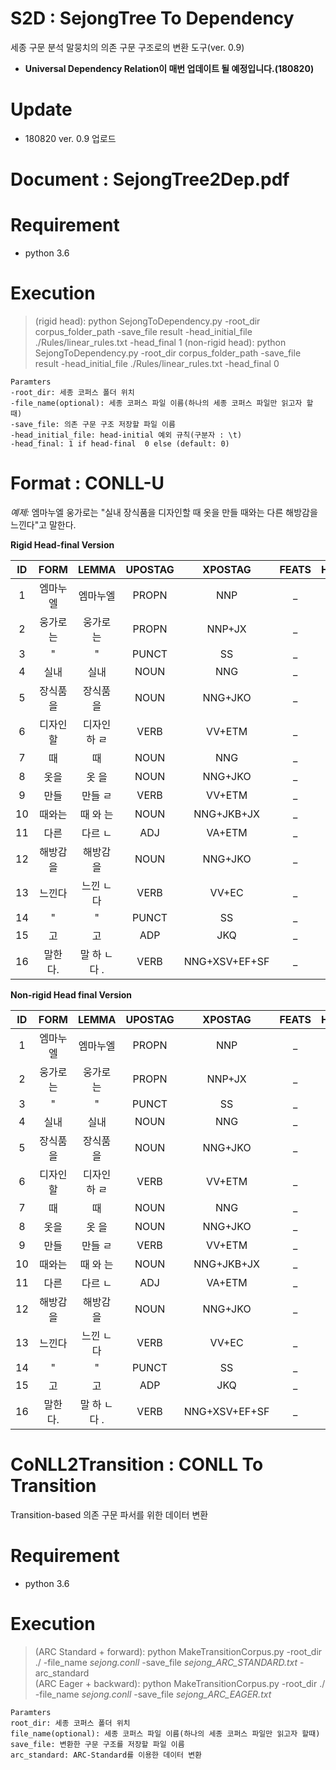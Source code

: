
# S2D : SejongTree To Dependency
세종 구문 분석 말뭉치의 의존 구문 구조로의 변환 도구(ver. 0.9)
- **Universal Dependency Relation이 매번 업데이트 될 예정입니다.(180820)**

# Update
- 180820 ver. 0.9 업로드

# Document : SejongTree2Dep.pdf

# Requirement
- python 3.6

# Execution
> (rigid head): python SejongToDependency.py -root_dir corpus_folder_path -save_file result  -head_initial_file ./Rules/linear_rules.txt -head_final 1
> (non-rigid head): python SejongToDependency.py -root_dir corpus_folder_path -save_file result  -head_initial_file ./Rules/linear_rules.txt -head_final 0


    Paramters
    -root_dir: 세종 코퍼스 폴더 위치
    -file_name(optional): 세종 코퍼스 파일 이름(하나의 세종 코퍼스 파일만 읽고자 할 때)
    -save_file: 의존 구문 구조 저장할 파일 이름
    -head_initial_file: head-initial 예외 규칙(구분자 : \t)
    -head_final: 1 if head-final  0 else (default: 0)



# Format : CONLL-U
*예제:* 
엠마누엘 웅가로는 "실내 장식품을 디자인할 때 옷을 만들 때와는 다른 해방감을 느낀다"고 말한다.

**Rigid Head-final Version**

|  ID  |   FORM   |    LEMMA     | UPOSTAG |    XPOSTAG    | FEATS | HEAD | DEPREL | DEPS |     MISC      |
| :--: | :------: | :----------: | :-----: | :-----------: | :---: | :--: | :----: | :--: | :-----------: |
|  1   | 엠마누엘 |   엠마누엘   |  PROPN  |      NNP      |   _   |  2   |  nmod  |  _   |       _       |
|  2   | 웅가로는 |  웅가로 는   |  PROPN  |    NNP+JX     |   _   |  16  | nsubj  |  _   |       _       |
|  3   |    "     |      "       |  PUNCT  |      SS       |   _   |  14  | punct  |  _   | SpaceAfter=No |
|  4   |   실내   |     실내     |  NOUN   |      NNG      |   _   |  5   |  nmod  |  _   |       _       |
|  5   | 장식품을 |  장식품 을   |  NOUN   |    NNG+JKO    |   _   |  6   |  obj   |  _   |       _       |
|  6   | 디자인할 | 디자인 하 ㄹ |  VERB   |    VV+ETM     |   _   |  7   |  acl   |  _   |       _       |
|  7   |    때    |      때      |  NOUN   |      NNG      |   _   |  13  |  obl   |  _   |       _       |
|  8   |   옷을   |    옷 을     |  NOUN   |    NNG+JKO    |   _   |  9   |  obj   |  _   |       _       |
|  9   |   만들   |   만들 ㄹ    |  VERB   |    VV+ETM     |   _   |  10  |  acl   |  _   |       _       |
|  10  |  때와는  |   때 와 는   |  NOUN   |  NNG+JKB+JX   |   _   |  11  | nsubj  |  _   |       _       |
|  11  |   다른   |   다르 ㄴ    |   ADJ   |    VA+ETM     |   _   |  12  |  acl   |  _   |       _       |
|  12  | 해방감을 |  해방감 을   |  NOUN   |    NNG+JKO    |   _   |  13  |  obj   |  _   |       _       |
|  13  |  느낀다  |  느낀 ㄴ다   |  VERB   |     VV+EC     |   _   |  14  | advcl  |  _   | SpaceAfter=No |
|  14  |    "     |      "       |  PUNCT  |      SS       |   _   |  15  | punct  |  _   | SpaceAfter=No |
|  15  |    고    |      고      |   ADP   |      JKQ      |   _   |  16  | ccomp  |  _   |       _       |
|  16  | 말한다.  | 말 하 ㄴ다 . |  VERB   | NNG+XSV+EF+SF |   _   |  0   |  root  |  _   |       _       |

**Non-rigid Head final Version**

|  ID  |   FORM   |    LEMMA     | UPOSTAG |    XPOSTAG    | FEATS | HEAD | DEPREL | DEPS |     MISC      |
| :--: | :------: | :----------: | :-----: | :-----------: | :---: | :--: | :----: | :--: | :-----------: |
|  1   | 엠마누엘 |   엠마누엘   |  PROPN  |      NNP      |   _   |  2   |  nmod  |  _   |       _       |
|  2   | 웅가로는 |  웅가로 는   |  PROPN  |    NNP+JX     |   _   |  16  | nsubj  |  _   |       _       |
|  3   |    "     |      "       |  PUNCT  |      SS       |   _   |  13  | punct  |  _   | SpaceAfter=No |
|  4   |   실내   |     실내     |  NOUN   |      NNG      |   _   |  5   |  nmod  |  _   |       _       |
|  5   | 장식품을 |  장식품 을   |  NOUN   |    NNG+JKO    |   _   |  6   |  obj   |  _   |       _       |
|  6   | 디자인할 | 디자인 하 ㄹ |  VERB   |    VV+ETM     |   _   |  7   |  acl   |  _   |       _       |
|  7   |    때    |      때      |  NOUN   |      NNG      |   _   |  13  |  obl   |  _   |       _       |
|  8   |   옷을   |    옷 을     |  NOUN   |    NNG+JKO    |   _   |  9   |  obj   |  _   |       _       |
|  9   |   만들   |   만들 ㄹ    |  VERB   |    VV+ETM     |   _   |  10  |  acl   |  _   |       _       |
|  10  |  때와는  |   때 와 는   |  NOUN   |  NNG+JKB+JX   |   _   |  11  | nsubj  |  _   |       _       |
|  11  |   다른   |   다르 ㄴ    |   ADJ   |    VA+ETM     |   _   |  12  |  acl   |  _   |       _       |
|  12  | 해방감을 |  해방감 을   |  NOUN   |    NNG+JKO    |   _   |  13  |  obj   |  _   |       _       |
|  13  |  느낀다  |  느낀 ㄴ다   |  VERB   |     VV+EC     |   _   |  16  | ccomp  |  _   | SpaceAfter=No |
|  14  |    "     |      "       |  PUNCT  |      SS       |   _   |  13  | punct  |  _   | SpaceAfter=No |
|  15  |    고    |      고      |   ADP   |      JKQ      |   _   |  13  |  case  |  _   |       _       |
|  16  | 말한다.  | 말 하 ㄴ다 . |  VERB   | NNG+XSV+EF+SF |   _   |  0   |  root  |  _   |       _       |



# CoNLL2Transition : CONLL To Transition

Transition-based 의존 구문 파서를 위한 데이터 변환



# Requirement

- python 3.6


# Execution

> (ARC Standard + forward): python MakeTransitionCorpus.py -root_dir ./ -file_name *sejong.conll* -save_file *sejong_ARC_STANDARD.txt* -arc_standard  
> (ARC Eager + backward): python MakeTransitionCorpus.py -root_dir ./ -file_name *sejong.conll* -save_file *sejong_ARC_EAGER.txt*

```
Paramters
root_dir: 세종 코퍼스 폴더 위치
file_name(optional): 세종 코퍼스 파일 이름(하나의 세종 코퍼스 파일만 읽고자 할때)
save_file: 변환한 구문 구조를 저장할 파일 이름
arc_standard: ARC-Standard를 이용한 데이터 변환
```
